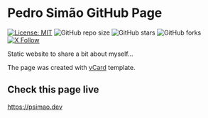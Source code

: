 # Pedro Simão GitHub Page

[![License: MIT](https://img.shields.io/badge/License-MIT-yellow.svg)](https://opensource.org/licenses/MIT)
![GitHub repo size](https://img.shields.io/github/repo-size/psimao/psimao.github.io)
![GitHub stars](https://img.shields.io/github/stars/psimao/psimao.github.io?style=social)
![GitHub forks](https://img.shields.io/github/forks/psimao/psimao.github.io?style=social)
[![X Follow](https://img.shields.io/twitter/follow/pedroartsimao?style=social)](https://twitter.com/intent/follow?screen_name=pedroartsimao)

Static website to share a bit about myself... 

The page was created with [vCard](https://github.com/codewithsadee/vcard-personal-portfolio) template.

## Check this page live

https://psimao.dev
